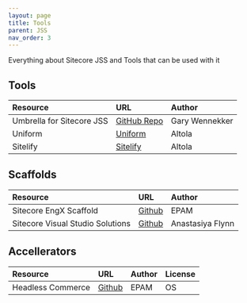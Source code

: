 ```yaml
---
layout: page
title: Tools
parent: JSS
nav_order: 3
---
```


Everything about Sitecore JSS and Tools that can be used with it

## Tools

| Resource|URL|Author|
|:--|:--|:--|
|Umbrella for Sitecore JSS|[GitHub Repo](https://github.com/macaw-interactive/umbrella-for-sitecore-jss)|Gary Wennekker|
|Uniform|[Uniform](https://uniform.dev/)|Altola|
|Sitelify|[Sitelify](https://sitelify.io/)|Altola|

## Scaffolds

| Resource|URL|Author|
|:--|:--|:--|
|Sitecore EngX Scaffold|[Github](https://github.com/epam/sitecore-engx-scaffold)|EPAM|
|Sitecore Visual Studio Solutions|[Github](https://github.com/anastasiya29/yeoman-sitecore-generator)|Anastasiya Flynn|

## Accellerators

| Resource|URL|Author|License|
|:---|:--|:--|:--|
|Headless Commerce|[Github](https://github.com/epam/sitecore-headless-commerce-accelerator)|EPAM|OS|
